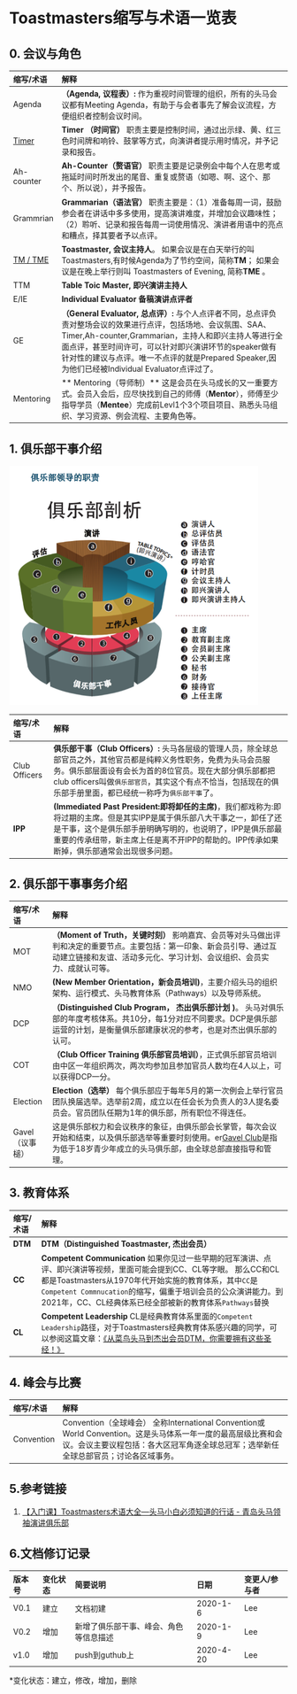 # Toastmasters缩写与术语一览表


## 0. 会议与角色

| 缩写/术语|     解释|  
| :-------- | :--------| 
| Agenda | **（Agenda, 议程表）:** 作为重视时间管理的组织，所有的头马会议都有Meeting Agenda，有助于与会者事先了解会议流程，方便组织者控制会议时间。    | 
| [Timer](https://www.evernote.com/l/ALrNbZQj-3NFZLr9EsRDf7FGfdf5ui_P3iw/) |   **Timer （时间官）** 职责主要是控制时间，通过出示绿、黄、红三色时间牌和响铃、鼓掌等方式，向演讲者提示用时情况，并予记录和报告。   | 
| Ah-counter| **Ah-Counter（赘语官）** 职责主要是记录例会中每个人在思考或拖延时间时所发出的尾音、重复或赘语（如嗯、啊、这个、那个、所以说），并予报告。  | 
| Grammrian|   **Grammarian（语法官）** 职责主要是：（1）准备每周一词，鼓励参会者在讲话中多多使用，提高演讲难度，并增加会议趣味性；（2）聆听、记录和报告每周一词使用情况、演讲者用语中的亮点和糟点，择其要者予以点评。  | 
| [TM / TME](https://site.douban.com/227443/widget/notes/15774230/note/326588559/) |  **Toastmaster, 会议主持人**。 如果会议是在白天举行的叫Toastmasters,有时候Agenda为了节约空间，简称**TM**； 如果会议是在晚上举行则叫 Toastmasters of Evening, 简称**TME** 。| 
| TTM |**Table Toic Master, 即兴演讲主持人**    | 
| E/IE | **Individual Evaluator 备稿演讲点评者**   | 
| GE | **（General Evaluator, 总点评）:** 与个人点评者不同，总点评负责对整场会议的效果进行点评，包括场地、会议氛围、SAA、Timer,Ah-counter,Grammarian，主持人和即兴主持人等进行全面点评，甚至时间许可，可以针对即兴演讲环节的speaker做有针对性的建议与点评。唯一不点评的就是Prepared Speaker,因为他们已经被Individual Evaluator点评过了。  | 
|Mentoring |** Mentoring（导师制）** 这是会员在头马成长的又一重要方式。会员入会后，应尽快找到自己的师傅（**Mentor**），师傅至少指导学员（**Mentee**）完成前Levl1个3个项目项目、熟悉头马组织、学习资源、例会流程、主要角色等。|

## 1. 俱乐部干事介绍

<img src="https://github.com/VarianWrynn/Toastmasters_List_of_Abbreviation/blob/master/images/officers.png" width="450" />

| 缩写/术语|     解释|  
| :-------- | :--------| 
|Club Officers|**俱乐部干事（Club Officers）:** 头马各层级的管理人员，除全球总部官员之外，其他官员都是纯粹义务性职务，免费为头马会员服务。俱乐部层面设有会长为首的8位官员。现在大部分俱乐部都把club officers叫做`俱乐部官员`，其实这个有点不恰当，包括现在的俱乐部手册里面，都已经统一称呼为`俱乐部干事`了。 |
|**IPP**|**(Immediated Past President:即将卸任的主席)**，我们都戏称为:即将过期的主席。但是其实IPP是属于俱乐部八大干事之一，卸任了还是干事，这个是俱乐部手册明确写明的，也说明了，IPP是俱乐部最重要的传承纽带，新主席上任是离不开IPP的帮助的。IPP传承如果断掉，俱乐部通常会出现很多问题。|

## 2. 俱乐部干事事务介绍

| 缩写/术语|     解释|  
| :-------- | :--------| 
|MOT|**（Moment of Truth，关键时刻）** 影响嘉宾、会员等对头马做出评判和决定的重要节点。主要包括：第一印象、新会员引导、通过互动建立链接和友谊、活动多元化、学习计划、会议组织、会员实力、成就认可等。|
| NMO | **(New Member Orientation，新会员培训)**，主要介绍头马的组织架构、运行模式、头马教育体系（Pathways）以及导师系统。| 
| DCP  |**（Distinguished Club Program， 杰出俱乐部计划 )**。 头马对俱乐部的年度考核体系。共10分，每1分对应不同要求。DCP是俱乐部运营的计划，是衡量俱乐部建康状况的参考，也是对杰出俱乐部的认可。|
| COT | **（Club Officer Training 俱乐部官员培训）**，正式俱乐部官员培训由中区一年组织两次，两次均参加且参加官员人数均在4人以上，可以获得DCP一分。  | 
| Election| **Election（选举）** 每个俱乐部应于每年5月的第一次例会上举行官员团队换届选举。选举前2周，成立以在任会长为负责人的3人提名委员会。官员团队任期为1年的俱乐部，所有职位不得连任。|
|Gavel<br> （议事槌）|这是俱乐部权力和会议秩序的象征，由俱乐部会长掌管，每次会议开始和结束，以及俱乐部选举等重要时刻使用。er[Gavel Club](http://www.toastmasters.org/membership/how-to-start-a-new-club/gavel-clubs)是指为低于18岁青少年成立的头马俱乐部，由全球总部直接指导和管理。|


## 3. 教育体系

| 缩写/术语|     解释|  
| :-------- | :--------| 
|**DTM**|**DTM（Distinguished Toastmaster, 杰出会员）** |
|**CC**|**Competent Communication**  如果你见过一些早期的冠军演讲、点评、即兴演讲等视频，里面可能会提到CC、CL等字眼。 那么CC和CL都是Toastmasters从1970年代开始实施的教育体系，其中`CC`是`Competent Commnucation`的缩写，偏重于培训会员的公众演讲能力。到2021年，CC、CL经典体系已经全部被新的教育体系`Pathways`替换 |
|**CL**|**Competent Leadership**  CL是经典教育体系里面的`Competent Leadership`路径，对于Toastmasters经典教育体系感兴趣的同学，可以参阅这篇文章：[《从菜鸟头马到杰出会员DTM，你需要拥有这些圣经！》](https://mp.weixin.qq.com/s?__biz=MzA4OTk0NjMxNg==&mid=401079430&idx=1&sn=0b9d19368a363487d06f3119b3748ede&scene=1&srcid=01203XSt98uOYzAbQWTc3Ioq&key=f8ab7b995657050ba91c9111a0dd2fa94b65ed750c67124925e661b035a46aa770fbc67a6d6a6575a9e473eab245e191&ascene=0&uin=OTQ4NTIyMDAw&devicetype=iMac%20MacBookPro12,1%20OSX%20OSX%2010.10.5%20build%2814F1808%29&version=11020201&pass_ticket=67sYHJynhM7nQgNF7JI7WgBiJcJ9Pfs/j1UXLyiW5LNkuNBjSaNe9ituBoorLQEB)|


## 4. 峰会与比赛
| 缩写/术语|     解释|  
| :-------- | :--------| 
|Convention| Convention（全球峰会）  全称International Convention或World Convention。这是头马体系一年一度的最高层级比赛和会议。会议主要议程包括：各大区冠军角逐全球总冠军；选举新任全球总部官员；讨论各区域事务。|

## 5.参考链接
1. [【入门课】Toastmasters术语大全—头马小白必须知道的行话 - 青岛头马领袖演讲俱乐部](https://mp.weixin.qq.com/s/Kjbqi5a5T4oflxQamCbE9g)

## 6.文档修订记录

| 版本号|     变化状态|   简要说明|  日期	|   变更人/参与者   |
| :-------- | :--------| :------ |:------ |:------ |
| V0.1|   建立| 文档初建|2020-1-6 | Lee|
| V0.2|   增加| 新增了俱乐部干事、峰会、角色等信息描述|2020-1-9 | Lee|
|v1.0|增加|push到guthub上|2020-4-20|Lee|

*变化状态：建立，修改，增加，删除
